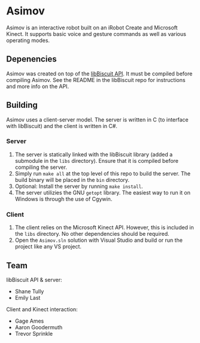 Asimov
======

Asimov is an interactive robot built on an iRobot Create and Microsoft Kinect. It supports basic voice and gesture commands as well as various operating modes.

## Depenencies

Asimov was created on top of the [libBiscuit API](https://github.com/shanet/libbiscuit). It must be compiled before compiling Asimov. See the README in the libBiscuit repo for instructions and more info on the API.

## Building

Asimov uses a client-server model. The server is written in C (to interface with libBiscuit) and the client is written in C#.

### Server

1. The server is statically linked with the libBiscuit library (added a submodule in the `libs` directory). Ensure that it is compiled before compiling the server.
1. Simply run `make all` at the top level of this repo to build the server. The build binary will be placed in the `bin` directory.
1. Optional: Install the server by running `make install`.
1. The server utilizies the GNU `getopt` library. The easiest way to run it on Windows is through the use of Cgywin.

### Client

1. The client relies on the Microsoft Kinect API. However, this is included in the `libs` directory. No other dependencies should be required.
1. Open the `Asimov.sln` solution with Visual Studio and build or run the project like any VS project.

## Team

libBiscuit API & server:
* Shane Tully
* Emily Last

Client and Kinect interaction:
* Gage Ames
* Aaron Goodermuth
* Trevor Sprinkle

